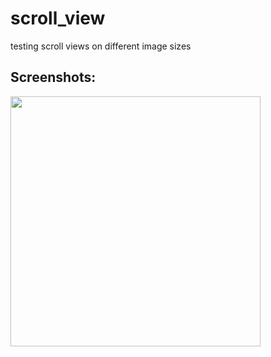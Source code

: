 # scroll_view

testing scroll views on different image sizes

## Screenshots:

<p float="left">
  <img src="https://github.com/hoaj/scroll_view/blob/master/page1.png" width="400" />
</p>